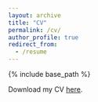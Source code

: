 ```yaml
---
layout: archive
title: "CV"
permalink: /cv/
author_profile: true
redirect_from:
  - /resume
---
```


{% include base_path %}

Download my CV [here](http://leahbigwood.github.io/files/Leah_Bigwood_CV_2_page_final.pdf).  

